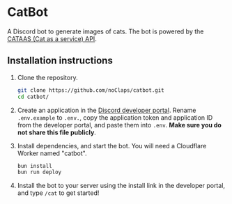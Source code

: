 # CatBot

A Discord bot to generate images of cats. The bot is powered by the [CATAAS (Cat as a service) API](https://cataas.com).

## Installation instructions

1. Clone the repository.

   ```sh
   git clone https://github.com/noClaps/catbot.git
   cd catbot/
   ```

2. Create an application in the [Discord developer portal](https://discord.com/developers/applications). Rename `.env.example` to `.env.`, copy the application token and application ID from the developer portal, and paste them into `.env`. **Make sure you do not share this file publicly**.

3. Install dependencies, and start the bot. You will need a Cloudflare Worker named "catbot".

   ```sh
   bun install
   bun run deploy
   ```

4. Install the bot to your server using the install link in the developer portal, and type `/cat` to get started!
